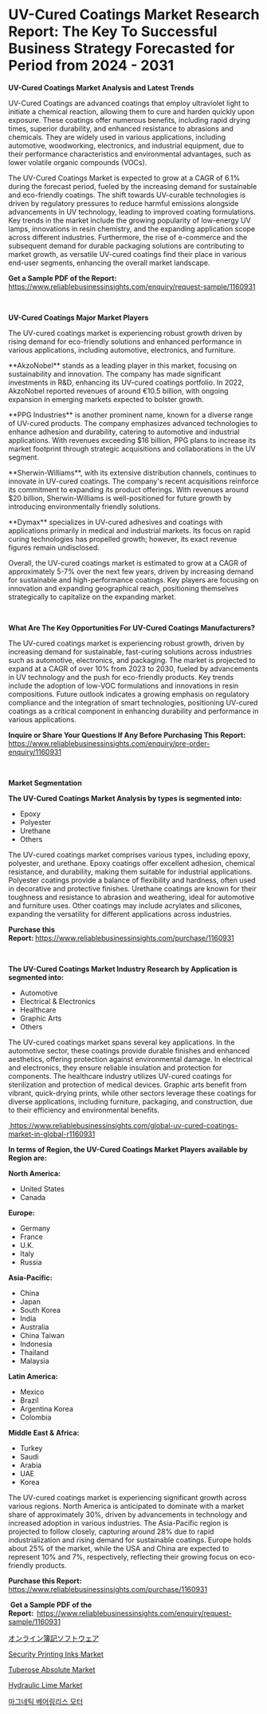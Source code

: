<p><h1>UV-Cured Coatings Market Research Report: The Key To Successful Business Strategy Forecasted for Period from 2024 - 2031</h1></p><p><strong>UV-Cured Coatings Market Analysis and Latest Trends</strong></p>
<p><p>UV-Cured Coatings are advanced coatings that employ ultraviolet light to initiate a chemical reaction, allowing them to cure and harden quickly upon exposure. These coatings offer numerous benefits, including rapid drying times, superior durability, and enhanced resistance to abrasions and chemicals. They are widely used in various applications, including automotive, woodworking, electronics, and industrial equipment, due to their performance characteristics and environmental advantages, such as lower volatile organic compounds (VOCs).</p><p>The UV-Cured Coatings Market is expected to grow at a CAGR of 6.1% during the forecast period, fueled by the increasing demand for sustainable and eco-friendly coatings. The shift towards UV-curable technologies is driven by regulatory pressures to reduce harmful emissions alongside advancements in UV technology, leading to improved coating formulations. Key trends in the market include the growing popularity of low-energy UV lamps, innovations in resin chemistry, and the expanding application scope across different industries. Furthermore, the rise of e-commerce and the subsequent demand for durable packaging solutions are contributing to market growth, as versatile UV-cured coatings find their place in various end-user segments, enhancing the overall market landscape.</p></p>
<p><strong>Get a Sample PDF of the Report:&nbsp;</strong> <a href="https://www.reliablebusinessinsights.com/enquiry/request-sample/1160931">https://www.reliablebusinessinsights.com/enquiry/request-sample/1160931</a></p>
<p>&nbsp;</p>
<p><strong>UV-Cured Coatings Major Market Players</strong></p>
<p><p>The UV-cured coatings market is experiencing robust growth driven by rising demand for eco-friendly solutions and enhanced performance in various applications, including automotive, electronics, and furniture.</p><p>**AkzoNobel** stands as a leading player in this market, focusing on sustainability and innovation. The company has made significant investments in R&D, enhancing its UV-cured coatings portfolio. In 2022, AkzoNobel reported revenues of around €10.5 billion, with ongoing expansion in emerging markets expected to bolster growth.</p><p>**PPG Industries** is another prominent name, known for a diverse range of UV-cured products. The company emphasizes advanced technologies to enhance adhesion and durability, catering to automotive and industrial applications. With revenues exceeding $16 billion, PPG plans to increase its market footprint through strategic acquisitions and collaborations in the UV segment.</p><p>**Sherwin-Williams**, with its extensive distribution channels, continues to innovate in UV-cured coatings. The company's recent acquisitions reinforce its commitment to expanding its product offerings. With revenues around $20 billion, Sherwin-Williams is well-positioned for future growth by introducing environmentally friendly solutions.</p><p>**Dymax** specializes in UV-cured adhesives and coatings with applications primarily in medical and industrial markets. Its focus on rapid curing technologies has propelled growth; however, its exact revenue figures remain undisclosed.</p><p>Overall, the UV-cured coatings market is estimated to grow at a CAGR of approximately 5-7% over the next few years, driven by increasing demand for sustainable and high-performance coatings. Key players are focusing on innovation and expanding geographical reach, positioning themselves strategically to capitalize on the expanding market.</p></p>
<p>&nbsp;</p>
<p><strong>What Are The Key Opportunities For UV-Cured Coatings Manufacturers?</strong></p>
<p><p>The UV-cured coatings market is experiencing robust growth, driven by increasing demand for sustainable, fast-curing solutions across industries such as automotive, electronics, and packaging. The market is projected to expand at a CAGR of over 10% from 2023 to 2030, fueled by advancements in UV technology and the push for eco-friendly products. Key trends include the adoption of low-VOC formulations and innovations in resin compositions. Future outlook indicates a growing emphasis on regulatory compliance and the integration of smart technologies, positioning UV-cured coatings as a critical component in enhancing durability and performance in various applications.</p></p>
<p><strong>Inquire or Share Your Questions If Any Before Purchasing This Report:</strong> <a href="https://www.reliablebusinessinsights.com/enquiry/pre-order-enquiry/1160931">https://www.reliablebusinessinsights.com/enquiry/pre-order-enquiry/1160931</a></p>
<p>&nbsp;</p>
<p><strong>Market Segmentation</strong></p>
<p><strong>The UV-Cured Coatings Market Analysis by types is segmented into:</strong></p>
<p><ul><li>Epoxy</li><li>Polyester</li><li>Urethane</li><li>Others</li></ul></p>
<p><p>The UV-cured coatings market comprises various types, including epoxy, polyester, and urethane. Epoxy coatings offer excellent adhesion, chemical resistance, and durability, making them suitable for industrial applications. Polyester coatings provide a balance of flexibility and hardness, often used in decorative and protective finishes. Urethane coatings are known for their toughness and resistance to abrasion and weathering, ideal for automotive and furniture uses. Other coatings may include acrylates and silicones, expanding the versatility for different applications across industries.</p></p>
<p><strong>Purchase this Report:&nbsp;</strong><a href="https://www.reliablebusinessinsights.com/purchase/1160931">https://www.reliablebusinessinsights.com/purchase/1160931</a></p>
<p>&nbsp;</p>
<p><strong>The UV-Cured Coatings Market Industry Research by Application is segmented into:</strong></p>
<p><ul><li>Automotive</li><li>Electrical & Electronics</li><li>Healthcare</li><li>Graphic Arts</li><li>Others</li></ul></p>
<p><p>The UV-cured coatings market spans several key applications. In the automotive sector, these coatings provide durable finishes and enhanced aesthetics, offering protection against environmental damage. In electrical and electronics, they ensure reliable insulation and protection for components. The healthcare industry utilizes UV-cured coatings for sterilization and protection of medical devices. Graphic arts benefit from vibrant, quick-drying prints, while other sectors leverage these coatings for diverse applications, including furniture, packaging, and construction, due to their efficiency and environmental benefits.</p></p>
<p><a href="https://www.reliablebusinessinsights.com/global-uv-cured-coatings-market-in-global-r1160931">&nbsp;https://www.reliablebusinessinsights.com/global-uv-cured-coatings-market-in-global-r1160931</a></p>
<p><strong>In terms of Region, the UV-Cured Coatings Market Players available by Region are:</strong></p>
<p>
    <p> <strong> North America: </strong>
        <ul>
            <li>United States</li>
            <li>Canada</li>
        </ul>
        </p> 
    <p> <strong> Europe: </strong>
        <ul>
            <li>Germany</li>
            <li>France</li>
            <li>U.K.</li>
            <li>Italy</li>
            <li>Russia</li>
        </ul>
        </p> 
    <p> <strong> Asia-Pacific: </strong>
        <ul>
            <li>China</li>
            <li>Japan</li>
            <li>South Korea</li>
            <li>India</li>
            <li>Australia</li>
            <li>China Taiwan</li>
            <li>Indonesia</li>
            <li>Thailand</li>
            <li>Malaysia</li>
        </ul>
        </p> 
    <p> <strong> Latin America: </strong>
        <ul>
            <li>Mexico</li>
            <li>Brazil</li>
            <li>Argentina Korea</li>
            <li>Colombia</li>
        </ul>
        </p> 
    <p> <strong> Middle East & Africa: </strong>
        <ul>
            <li>Turkey</li>
            <li>Saudi</li>
            <li>Arabia</li>
            <li>UAE</li>
            <li>Korea</li>
        </ul>
    </p>
    </p>
<p><p>The UV-cured coatings market is experiencing significant growth across various regions. North America is anticipated to dominate with a market share of approximately 30%, driven by advancements in technology and increased adoption in various industries. The Asia-Pacific region is projected to follow closely, capturing around 28% due to rapid industrialization and rising demand for sustainable coatings. Europe holds about 25% of the market, while the USA and China are expected to represent 10% and 7%, respectively, reflecting their growing focus on eco-friendly products.</p></p>
<p><strong>Purchase this Report: </strong><a href="https://www.reliablebusinessinsights.com/purchase/1160931">https://www.reliablebusinessinsights.com/purchase/1160931</a></p>
<p>&nbsp;<strong>Get a Sample PDF of the Report:&nbsp;&nbsp;</strong><a href="https://www.reliablebusinessinsights.com/enquiry/request-sample/1160931">https://www.reliablebusinessinsights.com/enquiry/request-sample/1160931</a></p>
<p><strong></strong></p>
<p><p><a href="https://medium.com/@kathleencrooks2003/online-bookkeeping-software-market-%E3%81%AF-%E3%82%B3%E3%82%B9%E3%83%88%E7%AE%A1%E7%90%86%E3%81%A8%E5%8A%B9%E7%8E%87%E5%90%91%E4%B8%8A%E3%82%92%E5%84%AA%E5%85%88%E3%81%97%E3%81%BE%E3%81%99-%E3%81%95%E3%82%89%E3%81%AB-%E5%A0%B1%E5%91%8A%E6%9B%B8%E3%81%AF%E5%B8%82%E5%A0%B4%E3%81%AE%E9%9C%80%E8%A6%81%E9%9D%A2%E3%81%A8%E4%BE%9B%E7%B5%A6%E9%9D%A2%E3%81%AE%E4%B8%A1%E6%96%B9%E3%82%92%E3%82%AB%E3%83%90%E3%83%BC%E3%81%97%E3%81%A6%E3%81%84%E3%81%BE%E3%81%99-online-0d261d777500">オンライン簿記ソフトウェア</a></p><p><a href="https://issuu.com/reportprime-2/docs/security-printing-inks-market-size-_4f67de264bdf70">Security Printing Inks Market</a></p><p><a href="https://issuu.com/reportprime-2/docs/tuberose-absolute-market-size-2030._5fd9e3ed7079cd">Tuberose Absolute Market</a></p><p><a href="https://www.linkedin.com/pulse/hydraulic-lime-market-trends-regional-insights-forecasted-period-tli7f?trackingId=C57OHJYNS9CCNndFJlIfUw%3D%3D">Hydraulic Lime Market</a></p><p><a href="https://medium.com/@nargishussain12/magnetic-bearingless-motor-market-%EC%9D%98-%EA%B8%80%EB%A1%9C%EB%B2%8C-%EC%8B%9C%EC%9E%A5-%EA%B0%9C%EC%9A%94%EB%8A%94-%EC%A0%84-%EC%84%B8%EA%B3%84-%EB%B0%8F-%EC%A3%BC%EC%9A%94-%EC%8B%9C%EC%9E%A5%EC%9D%98-%EC%82%B0%EC%97%85%EC%97%90-%EC%98%81%ED%96%A5%EC%9D%84-%EB%AF%B8%EC%B9%98%EB%8A%94-%EC%A3%BC%EC%9A%94-%ED%8A%B8%EB%A0%8C%EB%93%9C%EC%97%90-%EB%8C%80%ED%95%9C-%EB%8F%85%ED%8A%B9%ED%95%9C-%EA%B4%80%EC%A0%90%EC%9D%84-%EC%A0%9C%EA%B3%B5%ED%95%A9%EB%8B%88%EB%8B%A4-c5629f5520f4">마그네틱 베어링리스 모터</a></p></p>